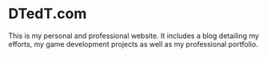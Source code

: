 # DTedT.com

This is my personal and professional website. It includes a blog detailing my efforts, my game development projects as well as my professional portfolio.
